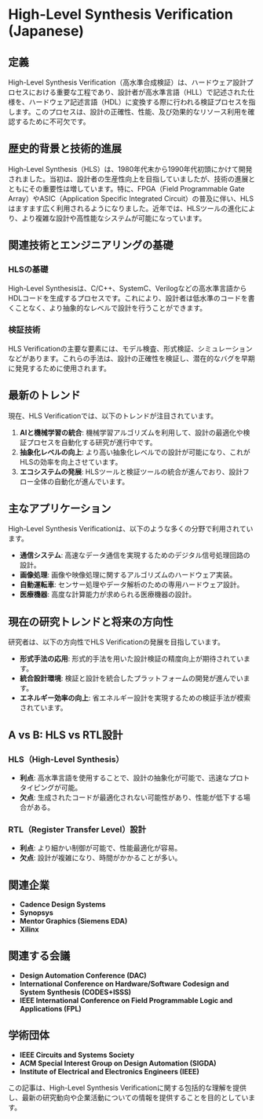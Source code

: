 # High-Level Synthesis Verification (Japanese)

## 定義

High-Level Synthesis Verification（高水準合成検証）は、ハードウェア設計プロセスにおける重要な工程であり、設計者が高水準言語（HLL）で記述された仕様を、ハードウェア記述言語（HDL）に変換する際に行われる検証プロセスを指します。このプロセスは、設計の正確性、性能、及び効果的なリソース利用を確認するために不可欠です。

## 歴史的背景と技術的進展

High-Level Synthesis（HLS）は、1980年代末から1990年代初頭にかけて開発されました。当初は、設計者の生産性向上を目指していましたが、技術の進展とともにその重要性は増しています。特に、FPGA（Field Programmable Gate Array）やASIC（Application Specific Integrated Circuit）の普及に伴い、HLSはますます広く利用されるようになりました。近年では、HLSツールの進化により、より複雑な設計や高性能なシステムが可能になっています。

## 関連技術とエンジニアリングの基礎

### HLSの基礎

High-Level Synthesisは、C/C++、SystemC、Verilogなどの高水準言語からHDLコードを生成するプロセスです。これにより、設計者は低水準のコードを書くことなく、より抽象的なレベルで設計を行うことができます。

### 検証技術

HLS Verificationの主要な要素には、モデル検査、形式検証、シミュレーションなどがあります。これらの手法は、設計の正確性を検証し、潜在的なバグを早期に発見するために使用されます。

## 最新のトレンド

現在、HLS Verificationでは、以下のトレンドが注目されています。

1. **AIと機械学習の統合**: 機械学習アルゴリズムを利用して、設計の最適化や検証プロセスを自動化する研究が進行中です。
2. **抽象化レベルの向上**: より高い抽象化レベルでの設計が可能になり、これがHLSの効率を向上させています。
3. **エコシステムの発展**: HLSツールと検証ツールの統合が進んでおり、設計フロー全体の自動化が進んでいます。

## 主なアプリケーション

High-Level Synthesis Verificationは、以下のような多くの分野で利用されています。

- **通信システム**: 高速なデータ通信を実現するためのデジタル信号処理回路の設計。
- **画像処理**: 画像や映像処理に関するアルゴリズムのハードウェア実装。
- **自動運転車**: センサー処理やデータ解析のための専用ハードウェア設計。
- **医療機器**: 高度な計算能力が求められる医療機器の設計。

## 現在の研究トレンドと将来の方向性

研究者は、以下の方向性でHLS Verificationの発展を目指しています。

- **形式手法の応用**: 形式的手法を用いた設計検証の精度向上が期待されています。
- **統合設計環境**: 検証と設計を統合したプラットフォームの開発が進んでいます。
- **エネルギー効率の向上**: 省エネルギー設計を実現するための検証手法が模索されています。

## A vs B: HLS vs RTL設計

### HLS（High-Level Synthesis）

- **利点**: 高水準言語を使用することで、設計の抽象化が可能で、迅速なプロトタイピングが可能。
- **欠点**: 生成されたコードが最適化されない可能性があり、性能が低下する場合がある。

### RTL（Register Transfer Level）設計

- **利点**: より細かい制御が可能で、性能最適化が容易。
- **欠点**: 設計が複雑になり、時間がかかることが多い。

## 関連企業

- **Cadence Design Systems**
- **Synopsys**
- **Mentor Graphics (Siemens EDA)**
- **Xilinx**

## 関連する会議

- **Design Automation Conference (DAC)**
- **International Conference on Hardware/Software Codesign and System Synthesis (CODES+ISSS)**
- **IEEE International Conference on Field Programmable Logic and Applications (FPL)**

## 学術団体

- **IEEE Circuits and Systems Society**
- **ACM Special Interest Group on Design Automation (SIGDA)**
- **Institute of Electrical and Electronics Engineers (IEEE)**

この記事は、High-Level Synthesis Verificationに関する包括的な理解を提供し、最新の研究動向や企業活動についての情報を提供することを目的としています。